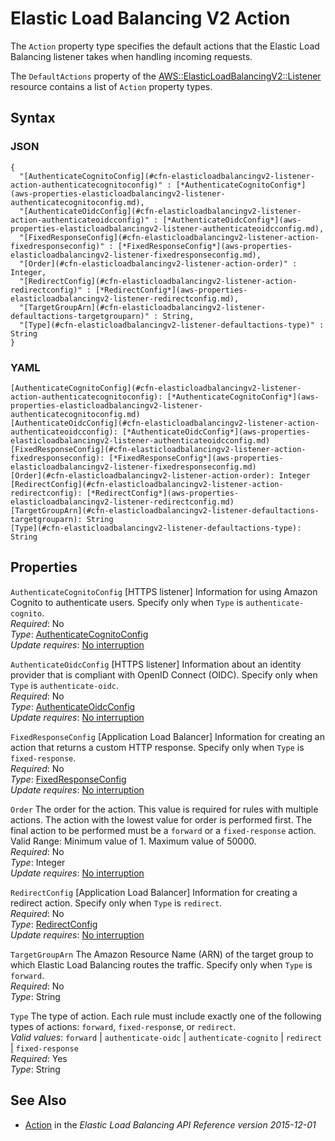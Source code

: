 # Elastic Load Balancing V2 Action<a name="aws-properties-elasticloadbalancingv2-listener-defaultactions"></a>

The `Action` property type specifies the default actions that the Elastic Load Balancing listener takes when handling incoming requests\.

The `DefaultActions` property of the [AWS::ElasticLoadBalancingV2::Listener](aws-resource-elasticloadbalancingv2-listener.md) resource contains a list of `Action` property types\.

## Syntax<a name="w13ab1c21c10d138c15c15b7"></a>

### JSON<a name="aws-properties-elasticloadbalancingv2-listener-defaultactions-syntax.json"></a>

```
{
  "[AuthenticateCognitoConfig](#cfn-elasticloadbalancingv2-listener-action-authenticatecognitoconfig)" : [*AuthenticateCognitoConfig*](aws-properties-elasticloadbalancingv2-listener-authenticatecognitoconfig.md),
  "[AuthenticateOidcConfig](#cfn-elasticloadbalancingv2-listener-action-authenticateoidcconfig)" : [*AuthenticateOidcConfig*](aws-properties-elasticloadbalancingv2-listener-authenticateoidcconfig.md),
  "[FixedResponseConfig](#cfn-elasticloadbalancingv2-listener-action-fixedresponseconfig)" : [*FixedResponseConfig*](aws-properties-elasticloadbalancingv2-listener-fixedresponseconfig.md),
  "[Order](#cfn-elasticloadbalancingv2-listener-action-order)" : Integer,
  "[RedirectConfig](#cfn-elasticloadbalancingv2-listener-action-redirectconfig)" : [*RedirectConfig*](aws-properties-elasticloadbalancingv2-listener-redirectconfig.md),
  "[TargetGroupArn](#cfn-elasticloadbalancingv2-listener-defaultactions-targetgrouparn)" : String,
  "[Type](#cfn-elasticloadbalancingv2-listener-defaultactions-type)" : String
}
```

### YAML<a name="aws-properties-elasticloadbalancingv2-listener-defaultactions-syntax.yaml"></a>

```
[AuthenticateCognitoConfig](#cfn-elasticloadbalancingv2-listener-action-authenticatecognitoconfig): [*AuthenticateCognitoConfig*](aws-properties-elasticloadbalancingv2-listener-authenticatecognitoconfig.md)
[AuthenticateOidcConfig](#cfn-elasticloadbalancingv2-listener-action-authenticateoidcconfig): [*AuthenticateOidcConfig*](aws-properties-elasticloadbalancingv2-listener-authenticateoidcconfig.md)
[FixedResponseConfig](#cfn-elasticloadbalancingv2-listener-action-fixedresponseconfig): [*FixedResponseConfig*](aws-properties-elasticloadbalancingv2-listener-fixedresponseconfig.md)
[Order](#cfn-elasticloadbalancingv2-listener-action-order): Integer
[RedirectConfig](#cfn-elasticloadbalancingv2-listener-action-redirectconfig): [*RedirectConfig*](aws-properties-elasticloadbalancingv2-listener-redirectconfig.md)
[TargetGroupArn](#cfn-elasticloadbalancingv2-listener-defaultactions-targetgrouparn): String
[Type](#cfn-elasticloadbalancingv2-listener-defaultactions-type): String
```

## Properties<a name="w13ab1c21c10d138c15c15b9"></a>

`AuthenticateCognitoConfig`  <a name="cfn-elasticloadbalancingv2-listener-action-authenticatecognitoconfig"></a>
\[HTTPS listener\] Information for using Amazon Cognito to authenticate users\. Specify only when `Type` is `authenticate-cognito`\.  
*Required*: No  
*Type*: [AuthenticateCognitoConfig](aws-properties-elasticloadbalancingv2-listener-authenticatecognitoconfig.md)  
*Update requires*: [No interruption](using-cfn-updating-stacks-update-behaviors.md#update-no-interrupt)

`AuthenticateOidcConfig`  <a name="cfn-elasticloadbalancingv2-listener-action-authenticateoidcconfig"></a>
\[HTTPS listener\] Information about an identity provider that is compliant with OpenID Connect \(OIDC\)\. Specify only when `Type` is `authenticate-oidc`\.  
*Required*: No  
*Type*: [AuthenticateOidcConfig](aws-properties-elasticloadbalancingv2-listener-authenticateoidcconfig.md)  
*Update requires*: [No interruption](using-cfn-updating-stacks-update-behaviors.md#update-no-interrupt)

`FixedResponseConfig`  <a name="cfn-elasticloadbalancingv2-listener-action-fixedresponseconfig"></a>
\[Application Load Balancer\] Information for creating an action that returns a custom HTTP response\. Specify only when `Type` is `fixed-response`\.  
*Required*: No  
*Type*: [FixedResponseConfig](aws-properties-elasticloadbalancingv2-listener-fixedresponseconfig.md)  
*Update requires*: [No interruption](using-cfn-updating-stacks-update-behaviors.md#update-no-interrupt)

`Order`  <a name="cfn-elasticloadbalancingv2-listener-action-order"></a>
The order for the action\. This value is required for rules with multiple actions\. The action with the lowest value for order is performed first\. The final action to be performed must be a `forward` or a `fixed-response` action\.  
Valid Range: Minimum value of 1\. Maximum value of 50000\.  
*Required*: No  
*Type*: Integer  
*Update requires*: [No interruption](using-cfn-updating-stacks-update-behaviors.md#update-no-interrupt)

`RedirectConfig`  <a name="cfn-elasticloadbalancingv2-listener-action-redirectconfig"></a>
\[Application Load Balancer\] Information for creating a redirect action\. Specify only when `Type` is `redirect`\.  
*Required*: No  
*Type*: [RedirectConfig](aws-properties-elasticloadbalancingv2-listener-redirectconfig.md)  
*Update requires*: [No interruption](using-cfn-updating-stacks-update-behaviors.md#update-no-interrupt)

`TargetGroupArn`  <a name="cfn-elasticloadbalancingv2-listener-defaultactions-targetgrouparn"></a>
The Amazon Resource Name \(ARN\) of the target group to which Elastic Load Balancing routes the traffic\. Specify only when `Type` is `forward`\.  
*Required*: No  
*Type*: String

`Type`  <a name="cfn-elasticloadbalancingv2-listener-defaultactions-type"></a>
The type of action\. Each rule must include exactly one of the following types of actions: `forward`, `fixed-respons`e, or `redirect`\.  
*Valid values*: `forward` \| `authenticate-oidc` \| `authenticate-cognito` \| `redirect` \| `fixed-response`  
*Required*: Yes  
*Type*: String

## See Also<a name="aws-properties-elasticloadbalancingv2-listener-redirectconfig-seealso"></a>
+ [Action](https://docs.aws.amazon.com/elasticloadbalancing/latest/APIReference/API_Action.html) in the *Elastic Load Balancing API Reference version 2015\-12\-01*